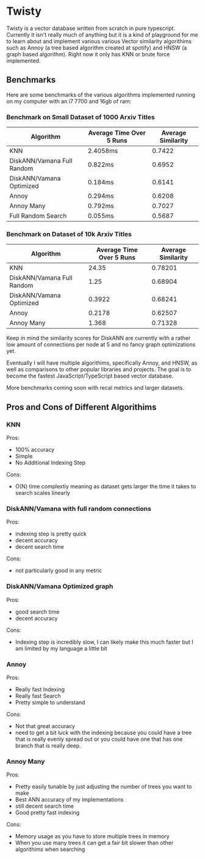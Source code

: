 # Twisty

Twisty is a vector database written from scratch in pure typescript. Currently it isn't really much of anything but it is a kind of playground for me to learn about and implement various various Vector similarity algorithims such as Annoy (a tree based algorithm created at spotify) and HNSW (a graph based algorithm). Right now it only has KNN or brute force implemented.

## Benchmarks

Here are some benchmarks of the various algorithms implemented running on my computer with an i7 7700 and 16gb of ram:

### Benchmark on Small Dataset of 1000 Arxiv Titles

| Algorithm                  | Average Time Over 5 Runs | Average Similarity |
| -------------------------- | ------------------------ | ------------------ |
| KNN                        | 2.4058ms                 | 0.7422             |
| DiskANN/Vamana Full Random | 0.822ms                  | 0.6952             |
| DiskANN/Vamana Optimized   | 0.184ms                  | 0.6141             |
| Annoy                      | 0.294ms                  | 0.6208             |
| Annoy Many                 | 0.792ms                  | 0.7027             |
| Full Random Search         | 0.055ms                  | 0.5687             |

### Benchmark on Dataset of 10k Arxiv Titles

| Algorithm                  | Average Time Over 5 Runs | Average Similarity |
| -------------------------- | ------------------------ | ------------------ |
| KNN                        | 24.35                    | 0.78201            |
| DiskANN/Vamana Full Random | 1.25                     | 0.68904            |
| DiskANN/Vamana Optimized   | 0.3922                   | 0.68241            |
| Annoy                      | 0.2178                   | 0.62507            |
| Annoy Many                 | 1.368                    | 0.71328            |

Keep in mind the similarity scores for DiskANN are currently with a rather low amount of connections per node at 5 and no fancy graph optimizations yet.

Eventually I will have multiple algorithims, specifically Annoy, and HNSW, as well as comparisons to other popular libraries and projects. The goal is to become the fastest JavaScript/TypeScript based vector database.

More benchmarks coming soon with recal metrics and larger datasets.

## Pros and Cons of Different Algorithims

### KNN

Pros:

-   100% accuracy
-   Simple
-   No Additional Indexing Step

Cons:

-   O(N) time complextiy meaning as dataset gets larger the time it takes to search scales linearly

### DiskANN/Vamana with full random connections

Pros:

-   indexing step is pretty quick
-   decent accuracy
-   decent search time

Cons:

-   not particularly good in any metric

### DiskANN/Vamana Optimized graph

Pros:

-   good search time
-   decent accuracy

Cons:

-   Indexing step is incredibly slow, I can likely make this much faster but I am limited by my language a little bit

### Annoy

Pros:

-   Really fast Indexing
-   Really fast Search
-   Pretty simple to understand

Cons:

-   Not that great accuracy
-   need to get a bit luck with the indexing because you could have a tree that is really evenly spread out or you could have one that has one branch that is really deep.

### Annoy Many

Pros:

-   Pretty easily tunable by just adjusting the number of trees you want to make
-   Best ANN accuracy of my implementations
-   still decent search time
-   Good pretty fast indexing

Cons:

-   Memory usage as you have to store multiple trees in memory
-   When you use many trees it can get a fair bit slower than other algorithims when searching
